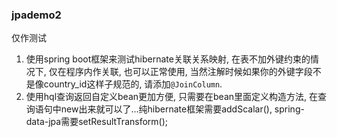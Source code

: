 ### jpademo2

仅作测试

1. 使用spring boot框架来测试hibernate关联关系映射, 在表不加外键约束的情况下, 仅在程序内作关联, 也可以正常使用, 当然注解时候如果你的外键字段不是像country_id这样子规范的, 请添加`@JoinColumn`.
2. 使用hql查询返回自定义bean更加方便, 只需要在bean里面定义构造方法, 在查询语句中new出来就可以了...纯hibernate框架需要addScalar(), spring-data-jpa需要setResultTransform(); 
